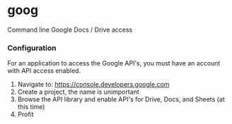 # goog
Command line Google Docs / Drive access

### Configuration
For an application to access the Google API's, you must have an account with API access enabled.

1. Navigate to: https://console.developers.google.com
2. Create a project, the name is unimportant
3. Browse the API library and enable API's for Drive, Docs, and Sheets (at this time)
4. Profit



